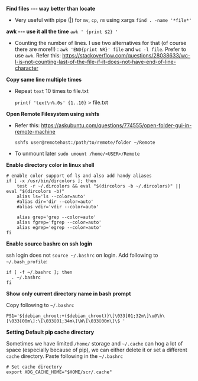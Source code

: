 **Find files --- way better than locate**

- Very useful with pipe (|) for `mv`, `cp`, `rm` using xargs
  `find . -name '*file*' `

**awk --- use it all the time**
  `awk ' {print $2} '`

- Counting the number of lines.
I use two alternatives for that (of course there are more!!) : `awk 'END{print NR}' file` and `wc -l file`. Prefer to use `awk`. Refer this: https://stackoverflow.com/questions/28038633/wc-l-is-not-counting-last-of-the-file-if-it-does-not-have-end-of-line-character

**Copy same line multiple times**
- Repeat `text` 10 times to file.txt  

  `printf 'text\n%.0s' {1..10}` > file.txt

**Open Remote Filesystem using sshfs**
- Refer this: https://askubuntu.com/questions/774555/open-folder-gui-in-remote-machine

  `sshfs user@remotehost:/path/to/remote/folder ~/Remote`
- To unmount later
  `sudo umount /home/<USER>/Remote`

**Enable directory color in linux shell**

```
# enable color support of ls and also add handy aliases
if [ -x /usr/bin/dircolors ]; then
    test -r ~/.dircolors && eval "$(dircolors -b ~/.dircolors)" || eval "$(dircolors -b)"
    alias ls='ls --color=auto'
    #alias dir='dir --color=auto'
    #alias vdir='vdir --color=auto'

    alias grep='grep --color=auto'
    alias fgrep='fgrep --color=auto'
    alias egrep='egrep --color=auto'
fi
```
**Enable source bashrc on ssh login**

ssh login does not `source ~/.bashrc` on login. Add following to `~/.bash_profile`:
```
if [ -f ~/.bashrc ]; then
  . ~/.bashrc
fi
```
**Show only current directory name in bash prompt**

Copy following to `~/.bashrc`

```
PS1='${debian_chroot:+($debian_chroot)}\[\033[01;32m\]\u@\h\[\033[00m\]:\[\033[01;34m\]\W\[\033[00m\]\$ '
```

**Setting Default pip cache directory**

Sometimes we have limited `/home/` storage and `~/.cache` can hog a lot of space (especially because of pip), we can either delete it or set a different `cache` directory. Paste following in the `~/.bashrc`

```
# Set cache directory
export XDG_CACHE_HOME="$HOME/scr/.cache"
```
